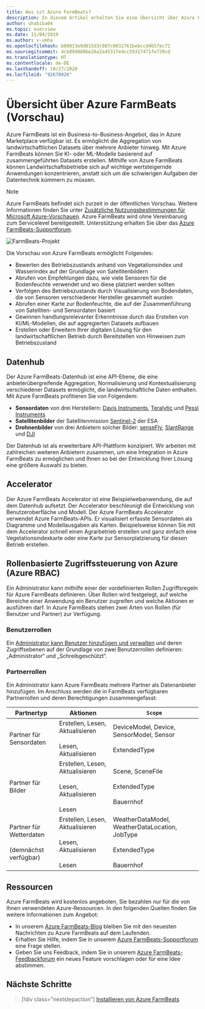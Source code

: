 ```yaml
---
title: Was ist Azure FarmBeats?
description: In diesem Artikel erhalten Sie eine Übersicht über Azure FarmBeats.
author: uhabiba04
ms.topic: overview
ms.date: 11/04/2019
ms.author: v-umha
ms.openlocfilehash: b08013e9d015d3c987c0032761bebccd4b57ec72
ms.sourcegitcommit: 4cb89d880be26a2a4531fedcc59317471fe729cd
ms.translationtype: HT
ms.contentlocale: de-DE
ms.lasthandoff: 10/27/2020
ms.locfileid: "92678026"
---
```

# <a name="overview-of-azure-farmbeats-preview"></a>Übersicht über Azure FarmBeats (Vorschau)

Azure FarmBeats ist ein Business-to-Business-Angebot, das in Azure Marketplace verfügbar ist. Es ermöglicht die Aggregation von landwirtschaftlichen Datasets über mehrere Anbieter hinweg. Mit Azure FarmBeats können Sie KI- oder ML-Modelle basierend auf zusammengeführten Datasets erstellen. Mithilfe von Azure FarmBeats können Landwirtschaftsbetriebe sich auf wichtige wertsteigernde Anwendungen konzentrieren, anstatt sich um die schwierigen Aufgaben der Datentechnik kümmern zu müssen.

> [!NOTE]
> Azure FarmBeats befindet sich zurzeit in der öffentlichen Vorschau. Weitere Informationen finden Sie unter [Zusätzliche Nutzungsbestimmungen für Microsoft Azure-Vorschauen](https://azure.microsoft.com/support/legal/preview-supplemental-terms/). Azure FarmBeats wird ohne Vereinbarung zum Servicelevel bereitgestellt. Unterstützung erhalten Sie über das [Azure FarmBeats-Supportforum](/answers/topics/azure-farmbeats.html).

![FarmBeats-Projekt](./media/architecture-for-farmbeats/farmbeats-architecture-1.png)

Die Vorschau von Azure FarmBeats ermöglicht Folgendes:

- Bewerten des Betriebszustands anhand von Vegetationsindex und Wasserindex auf der Grundlage von Satellitenbildern
- Abrufen von Empfehlungen dazu, wie viele Sensoren für die Bodenfeuchte verwendet und wo diese platziert werden sollten
- Verfolgen des Betriebszustands durch Visualisierung von Bodendaten, die von Sensoren verschiedener Hersteller gesammelt wurden
- Abrufen einer Karte zur Bodenfeuchte, die auf der Zusammenführung von Satelliten- und Sensordaten basiert
- Gewinnen handlungsrelevanter Erkenntnisse durch das Erstellen von KI/ML-Modellen, die auf aggregierten Datasets aufbauen
- Erstellen oder Erweitern Ihrer digitalen Lösung für den landwirtschaftlichen Betrieb durch Bereitstellen von Hinweisen zum Betriebszustand

## <a name="datahub"></a>Datenhub

Der Azure FarmBeats-Datenhub ist eine API-Ebene, die eine anbieterübergreifende Aggregation, Normalisierung und Kontextualisierung verschiedener Datasets ermöglicht, die landwirtschaftliche Daten enthalten. Mit Azure FarmBeats profitieren Sie von Folgendem:
- **Sensordaten** von drei Herstellern: [Davis Instruments](https://www.davisinstruments.com/product/enviromonitor-gateway/), [Teralytic](https://teralytic.com/) und [Pessl Instruments](https://metos.at/)
- **Satellitenbilder** der Satellitenmission [Sentinel-2](https://sentinel.esa.int/web/sentinel/home) der ESA
- **Drohnenbilder** von drei Anbietern solcher Bilder: [senseFly](https://www.sensefly.com/), [SlantRange](https://slantrange.com/) und [DJI](https://dji.com/)

Der Datenhub ist als erweiterbare API-Plattform konzipiert. Wir arbeiten mit zahlreichen weiteren Anbietern zusammen, um eine Integration in Azure FarmBeats zu ermöglichen und Ihnen so bei der Entwicklung Ihrer Lösung eine größere Auswahl zu bieten.

## <a name="accelerator"></a>Accelerator

Der Azure FarmBeats Accelerator ist eine Beispielwebanwendung, die auf dem Datenhub aufsetzt. Der Accelerator beschleunigt die Entwicklung von Benutzeroberfläche und Modell. Der Azure FarmBeats Accelerator verwendet Azure FarmBeats-APIs. Er visualisiert erfasste Sensordaten als Diagramme und Modellausgaben als Karten. Beispielsweise können Sie mit dem Accelerator schnell einen Agrarbetrieb erstellen und ganz einfach eine Vegetationsindexkarte oder eine Karte zur Sensorplatzierung für diesen Betrieb erstellen.

## <a name="azure-role-based-access-control-azure-rbac"></a>Rollenbasierte Zugriffssteuerung von Azure (Azure RBAC)

Ein Administrator kann mithilfe einer der vordefinierten Rollen Zugriffsregeln für Azure FarmBeats definieren. Über Rollen wird festgelegt, auf welche Bereiche einer Anwendung ein Benutzer zugreifen und welche Aktionen er ausführen darf. In Azure FarmBeats stehen zwei Arten von Rollen (für Benutzer und Partner) zur Verfügung.

### <a name="user-roles"></a>Benutzerrollen

Ein [Administrator kann Benutzer hinzufügen und verwalten](manage-users-in-azure-farmbeats.md) und deren Zugriffsebenen auf der Grundlage von zwei Benutzerrollen definieren: „Administrator“ und „Schreibgeschützt“.

### <a name="partner-roles"></a>Partnerrollen

Ein Administrator kann Azure FarmBeats mehrere Partner als Datenanbieter hinzufügen. Im Anschluss werden die in FarmBeats verfügbaren Partnerrollen und deren Berechtigungen zusammengefasst:

| Partnertyp    |   Aktionen  | `Scope` |
| ---- | -------- | -------- |
| Partner für Sensordaten  |   Erstellen, Lesen, Aktualisieren <br/> <br/> Lesen, Aktualisieren | DeviceModel, Device, SensorModel, Sensor <br/> <br/> ExtendedType |
| Partner für Bilder  |   Erstellen, Lesen, Aktualisieren <br/> <br/> Lesen, Aktualisieren <br/> <br/> Lesen | Scene, SceneFile <br/> <br/> ExtendedType <br/> <br/> Bauernhof |
| Partner für Wetterdaten <br/> <br/>  (demnächst verfügbar) |   Erstellen, Lesen, Aktualisieren <br/> <br/> Lesen, Aktualisieren <br/> <br/> Lesen | WeatherDataModel, WeatherDataLocation, JobType <br/> <br/> ExtendedType <br/> <br/> Bauernhof |

## <a name="resources"></a>Ressourcen

Azure FarmBeats wird kostenlos angeboten, Sie bezahlen nur für die von Ihnen verwendeten Azure-Ressourcen. In den folgenden Quellen finden Sie weitere Informationen zum Angebot:

- In unserem [Azure FarmBeats-Blog](https://aka.ms/farmbeatsblog) bleiben Sie mit den neuesten Nachrichten zu Azure FarmBeats auf dem Laufenden.
- Erhalten Sie Hilfe, indem Sie in unserem [Azure FarmBeats-Supportforum](/answers/topics/azure-farmbeats.html) eine Frage stellen.
- Geben Sie uns Feedback, indem Sie in unserem [Azure FarmBeats-Feedbackforum](https://aka.ms/farmbeatsfeedback) ein neues Feature vorschlagen oder für eine Idee abstimmen.

## <a name="next-steps"></a>Nächste Schritte

> [!div class="nextstepaction"]
> [Installieren von Azure FarmBeats](install-azure-farmbeats.md)
